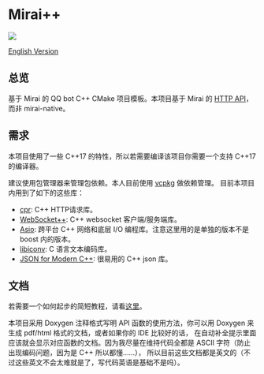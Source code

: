 # Mirai++

![](https://github.com/Chlorie/miraipp-template/workflows/Build%20Status/badge.svg)

[English Version](README-en.md)

## 总览
基于 Mirai 的 QQ bot C++ CMake 项目模板。本项目基于 Mirai 的 [HTTP API](https://github.com/mamoe/mirai-api-http)，而非 mirai-native。

## 需求
本项目使用了一些 C++17 的特性，所以若需要编译该项目你需要一个支持 C++17 的编译器。

建议使用包管理器来管理包依赖。本人目前使用 [vcpkg](https://github.com/microsoft/vcpkg) 做依赖管理。
目前本项目内用到了如下的这些库：
- [cpr](https://github.com/whoshuu/cpr): C++ HTTP请求库。
- [WebSocket++](https://github.com/zaphoyd/websocketpp): C++ websocket 客户端/服务端库。
- [Asio](https://think-async.com/Asio/): 跨平台 C++ 网络和底层 I/O 编程库。注意这里用的是单独的版本不是 boost 内的版本。
- [libiconv](https://www.gnu.org/software/libiconv/): C 语言文本编码库。
- [JSON for Modern C++](https://github.com/nlohmann/json): 很易用的 C++ json 库。

## 文档
若需要一个如何起步的简短教程，请看[这里](https://github.com/Chlorie/miraipp-template/wiki/Examples)。

本项目采用 Doxygen 注释格式写明 API 函数的使用方法，你可以用 Doxygen 来生成 pdf/html 格式的文档，或者如果你的 IDE 比较好的话，
在自动补全提示里面应该就会显示对应函数的文档。因为我尽量在维持代码全都是 ASCII 字符（防止出现编码问题，因为是 C++ 所以都懂……），
所以目前这些文档都是英文的（不过这些英文不会太难就是了，写代码英语是基础不是吗）。
